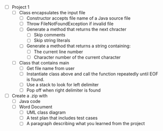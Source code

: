 - [ ] Project 1
  - [ ] Class encapsulates the input file
    - [ ] Constructor accepts file name of a Java source file
    - [ ] Throw FileNotFoundException if invalid file
    - [ ] Generate a method that returns the next chracter
      - [ ] Skip comments
      - [ ] Skip string literals
    - [ ] Generate a method that returns a string containing:
      - [ ] The current line number
      - [ ] Character number of the current character
  - [ ] Class that contains main
    - [ ] Get file name from user
    - [ ] Instantiate class above and call the function repeatedly until EOF is found.
    - [ ] Use a stack to look for left delimiter
    - [ ] Pop off when right delimiter is found
- [ ] Create a .zip with
  - [ ] Java code
  - [ ] Word Document
    - [ ] UML class diagram
    - [ ] A test plan that includes test cases
    - [ ] A paragraph describing what you learned from the project
